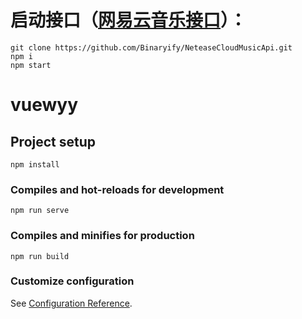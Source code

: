 # 启动接口（[网易云音乐接口](NeteaseCloudMusicApi)）：
```
git clone https://github.com/Binaryify/NeteaseCloudMusicApi.git
npm i
npm start
```

# vuewyy

## Project setup
```
npm install
```

### Compiles and hot-reloads for development
```
npm run serve
```

### Compiles and minifies for production
```
npm run build
```

### Customize configuration
See [Configuration Reference](https://cli.vuejs.org/config/).
